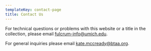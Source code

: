 ```yaml
---
templateKey: contact-page
title: Contact Us
---
```

For technical questions or problems with this website or a title in the collection, please email [fulcrum-info@umich.edu](mailto:fulcrum-info@umich.edu).

For general inquiries please email [kate.mccready@btaa.org](mailto:kate.mccready@btaa.org).
